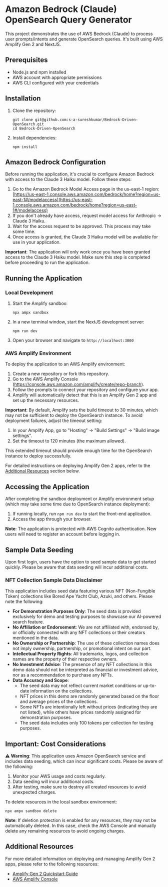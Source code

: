 
# Amazon Bedrock (Claude) OpenSearch Query Generator

This project demonstrates the use of AWS Bedrock (Claude) to process user prompts/intents and generate OpenSearch queries. It's built using AWS Amplify Gen 2 and NextJS.

## Prerequisites

- Node.js and npm installed
- AWS account with appropriate permissions
- AWS CLI configured with your credentials

## Installation

1. Clone the repository:
   ```
   git clone git@github.com:s-a-sureshkumar/Bedrock-Driven-OpenSearch.git
   cd Bedrock-Driven-OpenSearch
   ```

2. Install dependencies:
   ```
   npm install
   ```

## Amazon Bedrock Configuration

Before running the application, it's crucial to configure Amazon Bedrock with access to the Claude 3 Haiku model. Follow these steps:

1.  Go to the Amazon Bedrock Model Access page in the us-east-1 region: [https://us-east-1.console.aws.amazon.com/bedrock/home?region=us-east-1#/modelaccess](https://us-east-1.console.aws.amazon.com/bedrock/home?region=us-east-1#/modelaccess)
2.  If you don't already have access, request model access for Anthropic -> Claude 3 Haiku.
3.  Wait for the access request to be approved. This process may take some time.
4.  Once access is granted, the Claude 3 Haiku model will be available for use in your application.

**Important**: The application will only work once you have been granted access to the Claude 3 Haiku model. Make sure this step is completed before proceeding to run the application.

## Running the Application

### Local Development

1. Start the Amplify sandbox:
   ```
   npx ampx sandbox
   ```

2. In a new terminal window, start the NextJS development server:
   ```
   npm run dev
   ```

3. Open your browser and navigate to `http://localhost:3000`

### AWS Amplify Environment

To deploy the application to an AWS Amplify environment:

1. Create a new repository or fork this repository.
2. Go to the AWS Amplify Console (https://console.aws.amazon.com/amplify/create/repo-branch).
3. Follow the prompts to connect your repository and configure your app.
4. Amplify will automatically detect that this is an Amplify Gen 2 app and set up the necessary resources.

**Important**: By default, Amplify sets the build timeout to 30 minutes, which may not be sufficient to deploy the OpenSearch instance. To avoid deployment failures, adjust the timeout setting:

1. In your Amplify App, go to "Hosting" -> "Build Settings" -> "Build image settings".
2. Set the timeout to 120 minutes (the maximum allowed).

This extended timeout should provide enough time for the OpenSearch instance to deploy successfully.

For detailed instructions on deploying Amplify Gen 2 apps, refer to the [Additional Resources](#additional-resources) section below.

## Accessing the Application

After completing the sandbox deployment or Amplify environment setup (which may take some time due to OpenSearch instance deployment):

1. If running locally, run `npm run dev` to start the front-end application.
2. Access the app through your browser.

**Note**: The application is protected with AWS Cognito authentication. New users will need to register an account before logging in.

## Sample Data Seeding

Upon first login, users have the option to seed sample data to get started quickly. Please be aware that data seeding will incur additional costs.

### NFT Collection Sample Data Disclaimer

This application includes seed data featuring various NFT (Non-Fungible Token) collections like Bored Ape Yacht Club, Azuki, and others. Please note the following:

- **For Demonstration Purposes Only**: The seed data is provided exclusively for demo and testing purposes to showcase our AI-powered search feature.
- **No Affiliation or Endorsement**: We are not affiliated with, endorsed by, or officially connected with any NFT collections or their creators mentioned in the data.
- **No Ownership or Partnership**: The use of these collection names does not imply ownership, partnership, or promotional intent on our part.
- **Intellectual Property Rights**: All trademarks, logos, and collection names are the property of their respective owners.
- **No Investment Advice**: The presence of any NFT collections in this demo data should not be interpreted as financial or investment advice, nor as a recommendation to purchase any NFTs.
- **Data Accuracy and Scope**:
    - The seed data may not reflect current market conditions or up-to-date information on the collections.
    - NFT prices in this demo are randomly generated based on the floor and average prices of the collections.
    - Some NFTs are intentionally left without prices (indicating they are not listed), while others have prices randomly assigned for demonstration purposes.
    - The seed data includes only 100 tokens per collection for testing purposes.

## Important: Cost Considerations

⚠️ **Warning**: This application uses Amazon OpenSearch service and includes data seeding, which can incur significant costs. Please be aware of the following:

1. Monitor your AWS usage and costs regularly.
2. Data seeding will incur additional costs.
3. After testing, make sure to destroy all created resources to avoid unexpected charges.

To delete resources in the local sandbox environment:

```
npx ampx sandbox delete
```

**Note**: If deletion protection is enabled for any resources, they may not be automatically deleted. In this case, check the AWS Console and manually delete any remaining resources to avoid ongoing charges.

## Additional Resources

For more detailed information on deploying and managing Amplify Gen 2 apps, please refer to the following resources:

- [Amplify Gen 2 Quickstart Guide](https://docs.amplify.aws/nextjs/start/quickstart/nextjs-app-router-client-components/)
- [AWS Amplify Console](https://console.aws.amazon.com/amplify/create/add-repo)